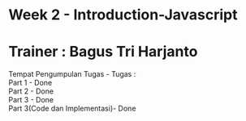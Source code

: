 # Week 2 - Introduction-Javascript
<h1> Trainer : Bagus Tri Harjanto </h1>
Tempat Pengumpulan Tugas - Tugas :<br> 
Part 1 - Done<br> 
Part 2 - Done<br> 
Part 3 - Done<br>
  Part 3(Code dan Implementasi)- Done<br> 
